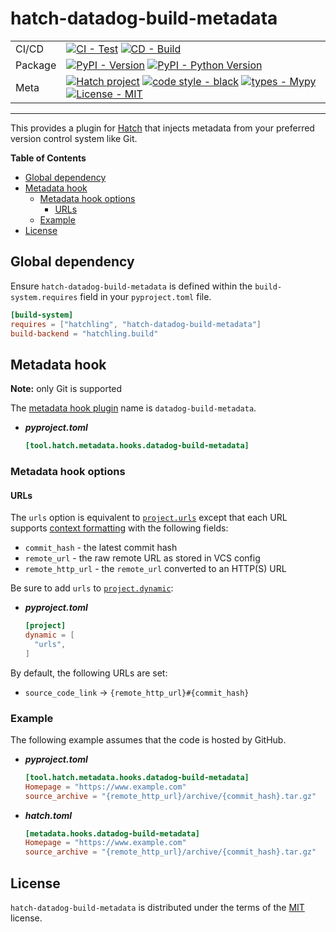 # hatch-datadog-build-metadata

| | |
| --- | --- |
| CI/CD | [![CI - Test](https://github.com/DataDog/hatch-datadog-build-metadata/actions/workflows/test.yml/badge.svg)](https://github.com/DataDog/hatch-datadog-build-metadata/actions/workflows/test.yml) [![CD - Build](https://github.com/DataDog/hatch-datadog-build-metadata/actions/workflows/build.yml/badge.svg)](https://github.com/DataDog/hatch-datadog-build-metadata/actions/workflows/build.yml) |
| Package | [![PyPI - Version](https://img.shields.io/pypi/v/hatch-datadog-build-metadata.svg?logo=pypi&label=PyPI&logoColor=gold)](https://pypi.org/project/hatch-datadog-build-metadata/) [![PyPI - Python Version](https://img.shields.io/pypi/pyversions/hatch-datadog-build-metadata.svg?logo=python&label=Python&logoColor=gold)](https://pypi.org/project/hatch-datadog-build-metadata/) |
| Meta | [![Hatch project](https://img.shields.io/badge/%F0%9F%A5%9A-Hatch-4051b5.svg)](https://github.com/pypa/hatch) [![code style - black](https://img.shields.io/badge/code%20style-black-000000.svg)](https://github.com/psf/black) [![types - Mypy](https://img.shields.io/badge/types-Mypy-blue.svg)](https://github.com/ambv/black) [![License - MIT](https://img.shields.io/badge/license-MIT-9400d3.svg)](https://spdx.org/licenses/) |

-----

This provides a plugin for [Hatch](https://github.com/pypa/hatch) that injects metadata from your preferred version control system like Git.

**Table of Contents**

- [Global dependency](#global-dependency)
- [Metadata hook](#metadata-hook)
  - [Metadata hook options](#metadata-hook-options)
    - [URLs](#urls)
  - [Example](#example)
- [License](#license)

## Global dependency

Ensure `hatch-datadog-build-metadata` is defined within the `build-system.requires` field in your `pyproject.toml` file.

```toml
[build-system]
requires = ["hatchling", "hatch-datadog-build-metadata"]
build-backend = "hatchling.build"
```

## Metadata hook

**Note:** only Git is supported

The [metadata hook plugin](https://hatch.pypa.io/latest/plugins/metadata-hook/reference/) name is `datadog-build-metadata`.

- ***pyproject.toml***

    ```toml
    [tool.hatch.metadata.hooks.datadog-build-metadata]
    ```

### Metadata hook options

#### URLs

The `urls` option is equivalent to [`project.urls`](https://hatch.pypa.io/latest/config/metadata/#urls) except that each URL supports [context formatting](https://hatch.pypa.io/latest/config/context/) with the following fields:

- `commit_hash` - the latest commit hash
- `remote_url` - the raw remote URL as stored in VCS config
- `remote_http_url` - the `remote_url` converted to an HTTP(S) URL

Be sure to add `urls` to [`project.dynamic`](https://hatch.pypa.io/latest/config/metadata/#dynamic):

- ***pyproject.toml***

    ```toml
    [project]
    dynamic = [
      "urls",
    ]
    ```

By default, the following URLs are set:

- `source_code_link` -> `{remote_http_url}#{commit_hash}`

### Example

The following example assumes that the code is hosted by GitHub.

- ***pyproject.toml***

    ```toml
    [tool.hatch.metadata.hooks.datadog-build-metadata]
    Homepage = "https://www.example.com"
    source_archive = "{remote_http_url}/archive/{commit_hash}.tar.gz"
    ```

- ***hatch.toml***

    ```toml
    [metadata.hooks.datadog-build-metadata]
    Homepage = "https://www.example.com"
    source_archive = "{remote_http_url}/archive/{commit_hash}.tar.gz"
    ```

## License

`hatch-datadog-build-metadata` is distributed under the terms of the [MIT](https://spdx.org/licenses/MIT.html) license.
